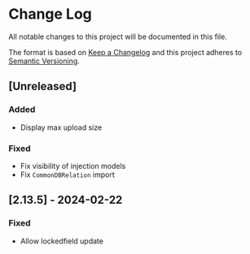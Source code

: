 # Change Log

All notable changes to this project will be documented in this file.

The format is based on [Keep a Changelog](http://keepachangelog.com/)
and this project adheres to [Semantic Versioning](http://semver.org/).

## [Unreleased]

### Added

- Display max upload size

### Fixed

- Fix visibility of injection models
- Fix ```CommonDBRelation``` import

## [2.13.5] - 2024-02-22


### Fixed

- Allow lockedfield update
